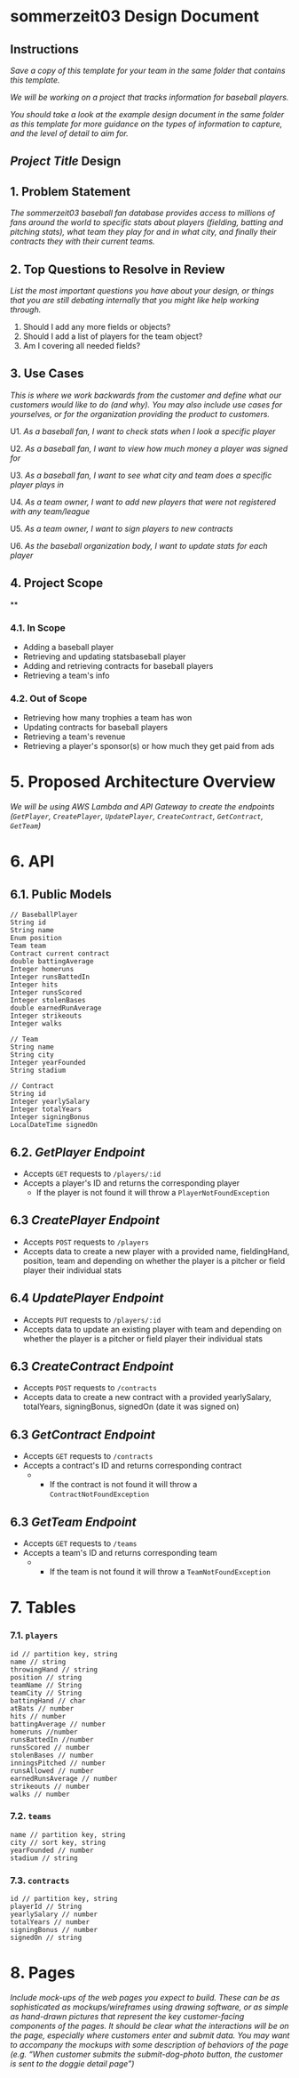# sommerzeit03 Design Document

## Instructions

*Save a copy of this template for your team in the same folder that contains
this template.*

*We will be working on a project that tracks information for baseball players.*

*You should take a look at the example design document in the same folder as
this template for more guidance on the types of information to capture, and the
level of detail to aim for.*

## *Project Title* Design

## 1. Problem Statement

*The sommerzeit03 baseball fan database provides access to millions of fans around
the world to specific stats about players (fielding, batting and pitching
stats), what team they play for and in what city, and finally their contracts they
with their current teams.*


## 2. Top Questions to Resolve in Review

*List the most important questions you have about your design, or things that
you are still debating internally that you might like help working through.*

1.   Should I add any more fields or objects?
2.   Should I add a list of players for the team object?
3.  Am I covering all needed fields?

## 3. Use Cases

*This is where we work backwards from the customer and define what our customers
would like to do (and why). You may also include use cases for yourselves, or
for the organization providing the product to customers.*

U1. *As a baseball fan, I want to check stats when I look a specific player*

U2. *As a baseball fan, I want to view how much money a player was signed for*

U3. *As a baseball fan, I want to see what city and team does a specific player plays in*

U4. *As a team owner, I want to add new players that were not registered with any team/league*

U5. *As a team owner, I want to sign players to new contracts*

U6. *As the baseball organization body, I want to update stats for each player*

## 4. Project Scope

**

### 4.1. In Scope

* Adding a baseball player
* Retrieving and updating statsbaseball player
* Adding and retrieving contracts for baseball players
* Retrieving a team's info

### 4.2. Out of Scope

* Retrieving how many trophies a team has won
* Updating contracts for baseball players
* Retrieving a team's revenue
* Retrieving a player's sponsor(s) or how much they get paid from ads

# 5. Proposed Architecture Overview

*We will be using AWS Lambda and API Gateway to create the endpoints (`GetPlayer`,
`CreatePlayer`, `UpdatePlayer`, `CreateContract`, `GetContract`, `GetTeam`)*

# 6. API

## 6.1. Public Models

```
// BaseballPlayer 
String id
String name
Enum position
Team team
Contract current contract
double battingAverage
Integer homeruns
Integer runsBattedIn
Integer hits
Integer runsScored
Integer stolenBases
double earnedRunAverage
Integer strikeouts
Integer walks
```

```
// Team
String name
String city
Integer yearFounded
String stadium
```

```
// Contract
String id
Integer yearlySalary
Integer totalYears
Integer signingBonus
LocalDateTime signedOn
```

## 6.2. *GetPlayer Endpoint*

* Accepts `GET` requests to `/players/:id`
* Accepts a player's ID and returns the corresponding player
  * If the player is not found it will throw a `PlayerNotFoundException`

## 6.3 *CreatePlayer Endpoint*

* Accepts `POST` requests to `/players`
* Accepts data to create a new player with a provided name, fieldingHand, position, team and depending on whether the player is a pitcher or field player their individual stats

## 6.4 *UpdatePlayer Endpoint*

* Accepts `PUT` requests to `/players/:id`
* Accepts data to update an existing player with team and depending on whether the player is a pitcher or field player their individual stats

## 6.3 *CreateContract Endpoint*

* Accepts `POST` requests to `/contracts`
* Accepts data to create a new contract with a provided yearlySalary, totalYears, signingBonus, signedOn (date it was signed on)

## 6.3 *GetContract Endpoint*

* Accepts `GET` requests to `/contracts`
* Accepts a contract's ID and returns corresponding contract
  * * If the contract is not found it will throw a `ContractNotFoundException`

## 6.3 *GetTeam Endpoint*

* Accepts `GET` requests to `/teams`
* Accepts a team's ID and returns corresponding team
  * * If the team is not found it will throw a `TeamNotFoundException`



# 7. Tables

### 7.1. `players`

```
id // partition key, string
name // string
throwingHand // string
position // string
teamName // String
teamCity // String
battingHand // char
atBats // number
hits // number
battingAverage // number
homeruns //number
runsBattedIn //number
runsScored // number
stolenBases // number
inningsPitched // number
runsAllowed // number
earnedRunsAverage // number
strikeouts // number
walks // number
```

### 7.2. `teams`

```
name // partition key, string
city // sort key, string
yearFounded // number
stadium // string
```

### 7.3. `contracts`

```
id // partition key, string
playerId // String
yearlySalary // number
totalYears // number
signingBonus // number
signedOn // string
```

# 8. Pages

*Include mock-ups of the web pages you expect to build. These can be as
sophisticated as mockups/wireframes using drawing software, or as simple as
hand-drawn pictures that represent the key customer-facing components of the
pages. It should be clear what the interactions will be on the page, especially
where customers enter and submit data. You may want to accompany the mockups
with some description of behaviors of the page (e.g. “When customer submits the
submit-dog-photo button, the customer is sent to the doggie detail page”)*
